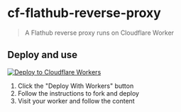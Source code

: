 # cf-flathub-reverse-proxy

> A Flathub reverse proxy runs on Cloudflare Worker

## Deploy and use

[![Deploy to Cloudflare Workers](https://deploy.workers.cloudflare.com/button)](https://deploy.workers.cloudflare.com/?url=https://github.com/m1manch/cf-flathub-reverse-proxy)

1. Click the "Deploy With Workers" button
2. Follow the instructions to fork and deploy
3. Visit your worker and follow the content

